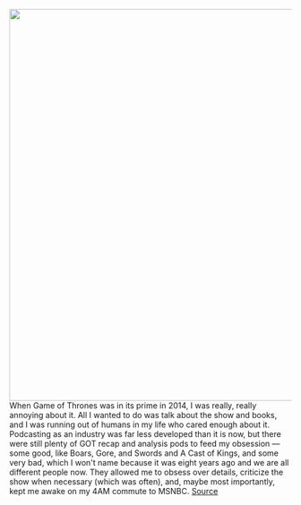 <img src='https://cdn.vox-cdn.com/thumbor/LTQ6VYGFHBr39JReZAET02Dj12M=/0x0:2051x1367/1200x800/filters:focal(862x520:1190x848)/cdn.vox-cdn.com/uploads/chorus_image/image/70951800/Hot_Pod_Site_Post.0.jpg' width='700px' /><br/>
When Game of Thrones was in its prime in 2014, I was really, really annoying about it. All I wanted to do was talk about the show and books, and I was running out of humans in my life who cared enough about it. Podcasting as an industry was far less developed than it is now, but there were still plenty of GOT recap and analysis pods to feed my obsession — some good, like Boars, Gore, and Swords and A Cast of Kings, and some very bad, which I won't name because it was eight years ago and we are all different people now. They allowed me to obsess over details, criticize the show when necessary (which was often), and, maybe most importantly, kept me awake on my 4AM commute to MSNBC.
<a href='https://www.theverge.com/23157885/tv-shows-podcasts-apple-hbo-netflix-bannon-spotify'> Source <a/>